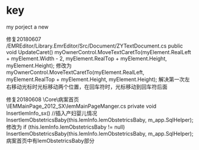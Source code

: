 # key
my porject
a new 

修复20180607
/EMREditor/Library.EmrEditor/Src/Document/ZYTextDocument.cs
   public void UpdateCaret()
      myOwnerControl.MoveTextCaretTo(myElement.RealLeft + myElement.Width - 2, myElement.RealTop + myElement.Height, myElement.Height);
	   修改为
       myOwnerControl.MoveTextCaretTo(myElement.RealLeft, myElement.RealTop + myElement.Height, myElement.Height); 
解决第一次左右移动光标时光标移动两个位置，在回车符时，光标移动到回车符后面

修复20180608
\Core\病案首页\IEMMainPage_2012_SX\IemMainPageManger.cs
    private void InsertIemInfo_sx()
	   //插入产妇婴儿情况
	   InsertIemObstetricsBaby(this.IemInfo.IemObstetricsBaby, m_app.SqlHelper);
	   修改为
       if (this.IemInfo.IemObstetricsBaby != null)
            InsertIemObstetricsBaby(this.IemInfo.IemObstetricsBaby, m_app.SqlHelper);
病案首页中有IemObstetricsBaby部分
